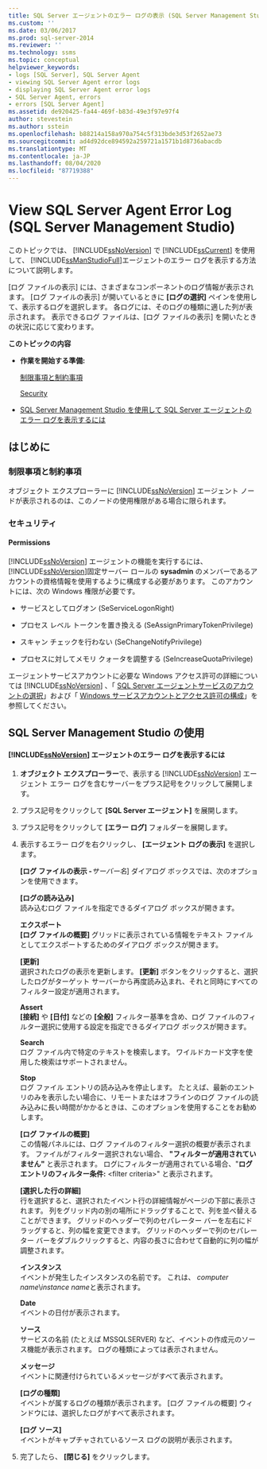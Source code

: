 ```yaml
---
title: SQL Server エージェントのエラー ログの表示 (SQL Server Management Studio) | Microsoft Docs
ms.custom: ''
ms.date: 03/06/2017
ms.prod: sql-server-2014
ms.reviewer: ''
ms.technology: ssms
ms.topic: conceptual
helpviewer_keywords:
- logs [SQL Server], SQL Server Agent
- viewing SQL Server Agent error logs
- displaying SQL Server Agent error logs
- SQL Server Agent, errors
- errors [SQL Server Agent]
ms.assetid: de920425-fa44-469f-b83d-49e3f97e97f4
author: stevestein
ms.author: sstein
ms.openlocfilehash: b88214a158a970a754c5f313bde3d53f2652ae73
ms.sourcegitcommit: ad4d92dce894592a259721a1571b1d8736abacdb
ms.translationtype: MT
ms.contentlocale: ja-JP
ms.lasthandoff: 08/04/2020
ms.locfileid: "87719388"
---
```

# <a name="view-sql-server-agent-error-log-sql-server-management-studio"></a>View SQL Server Agent Error Log (SQL Server Management Studio)
  このトピックでは、  [!INCLUDE[ssNoVersion](../../includes/ssnoversion-md.md)] で [!INCLUDE[ssCurrent](../../includes/sscurrent-md.md)] を使用して、 [!INCLUDE[ssManStudioFull](../../includes/ssmanstudiofull-md.md)]エージェントのエラー ログを表示する方法について説明します。  
  
 [ログ ファイルの表示] には、さまざまなコンポーネントのログ情報が表示されます。 [ログ ファイルの表示] が開いているときに **[ログの選択]** ペインを使用して、表示するログを選択します。 各ログには、そのログの種類に適した列が表示されます。 表示できるログ ファイルは、[ログ ファイルの表示] を開いたときの状況に応じて変わります。  
  
 **このトピックの内容**  
  
-   **作業を開始する準備:**  
  
     [制限事項と制約事項](#Restrictions)  
  
     [Security](#Security)  
  
-   [SQL Server Management Studio を使用して SQL Server エージェントのエラー ログを表示するには](#SSMSProcedure)  
  
##  <a name="before-you-begin"></a><a name="BeforeYouBegin"></a> はじめに  
  
###  <a name="limitations-and-restrictions"></a><a name="Restrictions"></a> 制限事項と制約事項  
 オブジェクト エクスプローラーに [!INCLUDE[ssNoVersion](../../includes/ssnoversion-md.md)] エージェント ノードが表示されるのは、このノードの使用権限がある場合に限られます。  
  
###  <a name="security"></a><a name="Security"></a> セキュリティ  
  
####  <a name="permissions"></a><a name="Permissions"></a> Permissions  
 [!INCLUDE[ssNoVersion](../../includes/ssnoversion-md.md)] エージェントの機能を実行するには、 [!INCLUDE[ssNoVersion](../../includes/ssnoversion-md.md)]固定サーバー ロールの **sysadmin** のメンバーであるアカウントの資格情報を使用するように構成する必要があります。 このアカウントには、次の Windows 権限が必要です。  
  
-   サービスとしてログオン (SeServiceLogonRight)  
  
-   プロセス レベル トークンを置き換える (SeAssignPrimaryTokenPrivilege)  
  
-   スキャン チェックを行わない (SeChangeNotifyPrivilege)  
  
-   プロセスに対してメモリ クォータを調整する (SeIncreaseQuotaPrivilege)  
  
 エージェントサービスアカウントに必要な Windows アクセス許可の詳細については [!INCLUDE[ssNoVersion](../../includes/ssnoversion-md.md)] 、「 [SQL Server エージェントサービスのアカウントの選択](select-an-account-for-the-sql-server-agent-service.md)」および「 [Windows サービスアカウントとアクセス許可の構成](../../database-engine/configure-windows/configure-windows-service-accounts-and-permissions.md)」を参照してください。  
  
##  <a name="using-sql-server-management-studio"></a><a name="SSMSProcedure"></a> SQL Server Management Studio の使用  
  
#### <a name="to-view-the-ssnoversion-agent-error-log"></a>[!INCLUDE[ssNoVersion](../../includes/ssnoversion-md.md)] エージェントのエラー ログを表示するには  
  
1.  **オブジェクト エクスプローラー**で、表示する [!INCLUDE[ssNoVersion](../../includes/ssnoversion-md.md)] エージェント エラー ログを含むサーバーをプラス記号をクリックして展開します。  
  
2.  プラス記号をクリックして **[SQL Server エージェント]** を展開します。  
  
3.  プラス記号をクリックして **[エラー ログ]** フォルダーを展開します。  
  
4.  表示するエラー ログを右クリックし、 **[エージェント ログの表示]** を選択します。  
  
     **[ログ ファイルの表示 -**_サーバー名_] ダイアログ ボックスでは、次のオプションを使用できます。  
  
     **[ログの読み込み]**  
     読み込むログ ファイルを指定できるダイアログ ボックスが開きます。  
  
     **エクスポート**  
     **[ログ ファイルの概要]** グリッドに表示されている情報をテキスト ファイルとしてエクスポートするためのダイアログ ボックスが開きます。  
  
     **[更新]**  
     選択されたログの表示を更新します。 **[更新]** ボタンをクリックすると、選択したログがターゲット サーバーから再度読み込まれ、それと同時にすべてのフィルター設定が適用されます。  
  
     **Assert**  
     **[接続]** や **[日付]** などの **[全般]** フィルター基準を含め、ログ ファイルのフィルター選択に使用する設定を指定できるダイアログ ボックスが開きます。  
  
     **Search**  
     ログ ファイル内で特定のテキストを検索します。 ワイルドカード文字を使用した検索はサポートされません。  
  
     **Stop**  
     ログ ファイル エントリの読み込みを停止します。 たとえば、最新のエントリのみを表示したい場合に、リモートまたはオフラインのログ ファイルの読み込みに長い時間がかかるときは、このオプションを使用することをお勧めします。  
  
     **[ログ ファイルの概要]**  
     この情報パネルには、ログ ファイルのフィルター選択の概要が表示されます。 ファイルがフィルター選択されない場合、 **"フィルターが適用されていません"** と表示されます。 ログにフィルターが適用されている場合、"**ログ エントリのフィルター条件:** \<filter criteria>" と表示されます。  
  
     **[選択した行の詳細]**  
     行を選択すると、選択されたイベント行の詳細情報がページの下部に表示されます。 列をグリッド内の別の場所にドラッグすることで、列を並べ替えることができます。 グリッドのヘッダーで列のセパレーター バーを左右にドラッグすると、列の幅を変更できます。 グリッドのヘッダーで列のセパレーター バーをダブルクリックすると、内容の長さに合わせて自動的に列の幅が調整されます。  
  
     **インスタンス**  
     イベントが発生したインスタンスの名前です。 これは、 *computer name*\\*instance name*と表示されます。  
  
     **Date**  
     イベントの日付が表示されます。  
  
     **ソース**  
     サービスの名前 (たとえば MSSQLSERVER) など、イベントの作成元のソース機能が表示されます。 ログの種類によっては表示されません。  
  
     **メッセージ**  
     イベントに関連付けられているメッセージがすべて表示されます。  
  
     **[ログの種類]**  
     イベントが属するログの種類が表示されます。 [ログ ファイルの概要] ウィンドウには、選択したログがすべて表示されます。  
  
     **[ログ ソース]**  
     イベントがキャプチャされているソース ログの説明が表示されます。  
  
5.  完了したら、 **[閉じる]** をクリックします。  
  
  

